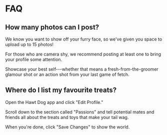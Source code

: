 # FAQ

## How many photos can I post?

We know you want to show off your furry face, so we've given you space to upload up to 15 photos!

For those who are camera shy, we recommend posting at least one to bring your profile some attention.

Showcase your best self---whether that means a fresh-from-the-groomer glamour shot or an action shot from your last game of fetch.

## Where do I list my favourite treats?

Open the Hawt Dog app and click "Edit Profile."

Scroll down to the section called "Passions" and tell potential mates and friends all about the treats and toys that make your tail wag.

When you're done, click "Save Changes" to show the world.